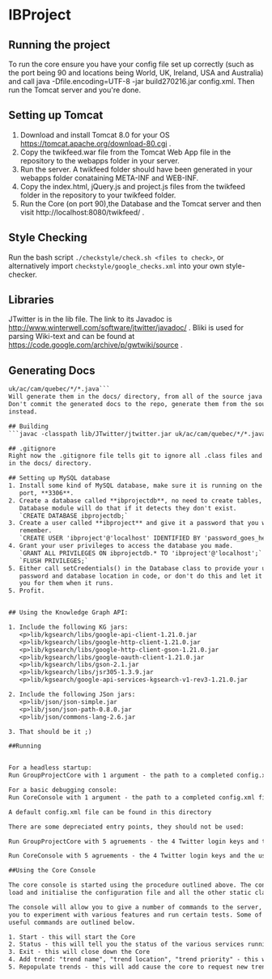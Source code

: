 # IBProject

## Running the project

To run the core ensure you have your config file set up correctly (such as the port being 90 and locations being
 World, UK, Ireland, USA and Australia) and call java -Dfile.encoding=UTF-8 -jar build270216.jar config.xml. 
 Then run the Tomcat server and you're done.

## Setting up Tomcat

1. Download and install Tomcat 8.0 for your OS https://tomcat.apache.org/download-80.cgi .
2. Copy the twikfeed.war file from the Tomcat Web App file in the repository to the webapps folder in your server.
3. Run the server. A twikfeed folder should have been generated in your webapps folder conataining META-INF and WEB-INF. 
4. Copy the index.html, jQuery.js and project.js files from the twikfeed folder in the repository to your twikfeed folder.
5. Run the Core (on port 90),the Database and the Tomcat server and then visit http://localhost:8080/twikfeed/ .

## Style Checking
Run the bash script `./checkstyle/check.sh <files to check>`, or alternatively
import `checkstyle/google_checks.xml` into your own style-checker.

## Libraries
JTwitter is in the lib file. The link to its Javadoc is
http://www.winterwell.com/software/jtwitter/javadoc/ . Bliki is used for
parsing Wiki-text and can be found at
https://code.google.com/archive/p/gwtwiki/source .  

## Generating Docs
```javadoc -d docs -classpath lib/JTwitter/jtwitter.jar -sourcepath
uk/ac/cam/quebec/*/*.java```  
Will generate them in the docs/ directory, from all of the source java files.
Don't commit the generated docs to the repo, generate them from the sources
instead.

## Building
```javac -classpath lib/JTwitter/jtwitter.jar uk/ac/cam/quebec/*/*.java```

## .gitignore
Right now the .gitignore file tells git to ignore all .class files and anything
in the docs/ directory.

## Setting up MySQL database
1. Install some kind of MySQL database, make sure it is running on the default
   port, **3306**.
2. Create a database called **ibprojectdb**, no need to create tables, the
   Database module will do that if it detects they don't exist.  
   `CREATE DATABASE ibprojectdb;`
3. Create a user called **ibproject** and give it a password that you will
   remember.  
   `CREATE USER 'ibproject'@'localhost' IDENTIFIED BY 'password_goes_here';`
4. Grant your user privileges to access the database you made.  
   `GRANT ALL PRIVILEGES ON ibprojectdb.* TO 'ibproject'@'localhost';`  
   `FLUSH PRIVILEGES;`
5. Either call setCredentials() in the Database class to provide your username,
   password and database location in code, or don't do this and let it prompt
   you for them when it runs.
5. Profit.


## Using the Knowledge Graph API:

1. Include the following KG jars:
   <p>lib/kgsearch/libs/google-api-client-1.21.0.jar
   <p>lib/kgsearch/libs/google-http-client-1.21.0.jar
   <p>lib/kgsearch/libs/google-http-client-gson-1.21.0.jar
   <p>lib/kgsearch/libs/google-oauth-client-1.21.0.jar
   <p>lib/kgsearch/libs/gson-2.1.jar
   <p>lib/kgsearch/libs/jsr305-1.3.9.jar
   <p>lib/kgsearch/google-api-services-kgsearch-v1-rev3-1.21.0.jar

2. Include the following JSon jars:
   <p>lib/json/json-simple.jar
   <p>lib/json/json-path-0.8.0.jar
   <p>lib/json/commons-lang-2.6.jar

3. That should be it ;) 

##Running


For a headless startup:
Run GroupProjectCore with 1 argument - the path to a completed config.xml file

For a basic debugging console:
Run CoreConsole with 1 argument - the path to a completed config.xml file

A default config.xml file can be found in this directory

There are some depreciated entry points, they should not be used:

Run GroupProjectCore with 5 agruements - the 4 Twitter login keys and the username IBProjectQuebec.

Run CoreConsole with 5 agruements - the 4 Twitter login keys and the username IBProjectQuebec.

##Using the Core Console

The core console is started using the procedure outlined above. The console will
load and initialise the configuration file and all the other static classes.

The console will allow you to give a number of commands to the server, allowing
you to experiment with various features and run certain tests. Some of the 
useful commands are outlined below.

1. Start - this will start the Core
2. Status - this will tell you the status of the various services running
3. Exit - this will close down the Core
4. Add trend: "trend name", "trend location", "trend priority" - this will add a trend to the queue with the specified location and priority
5. Repopulate trends - this will add cause the core to request new trends from twitter for all its set locations
